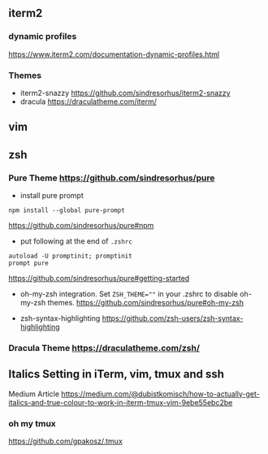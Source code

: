 ## iterm2
### dynamic profiles
<https://www.iterm2.com/documentation-dynamic-profiles.html>

### Themes
- iterm2-snazzy <https://github.com/sindresorhus/iterm2-snazzy>
- dracula <https://draculatheme.com/iterm/>


## vim

## zsh
### Pure Theme <https://github.com/sindresorhus/pure>
- install pure prompt

```
npm install --global pure-prompt
```
<https://github.com/sindresorhus/pure#npm>

- put following at the end of `.zshrc`

```
autoload -U promptinit; promptinit
prompt pure
```
<https://github.com/sindresorhus/pure#getting-started>

- oh-my-zsh integration. Set `ZSH_THEME=""` in your .zshrc to disable oh-my-zsh themes.
<https://github.com/sindresorhus/pure#oh-my-zsh>

- zsh-syntax-highlighting <https://github.com/zsh-users/zsh-syntax-highlighting>

### Dracula Theme <https://draculatheme.com/zsh/>


## Italics Setting in iTerm, vim, tmux and ssh
Medium Article <https://medium.com/@dubistkomisch/how-to-actually-get-italics-and-true-colour-to-work-in-iterm-tmux-vim-9ebe55ebc2be>

### oh my tmux
<https://github.com/gpakosz/.tmux>